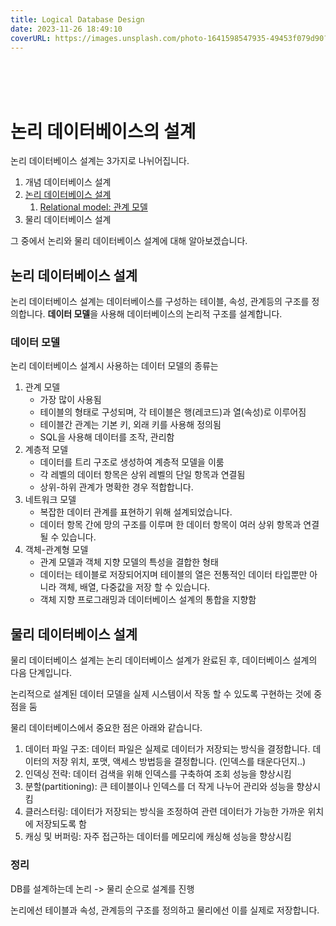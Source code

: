 ```yaml
---
title: Logical Database Design
date: 2023-11-26 18:49:10
coverURL: https://images.unsplash.com/photo-1641598547935-49453f079d90?q=80&w=2948&auto=format&fit=crop&ixlib=rb-4.0.3&ixid=M3wxMjA3fDB8MHxwaG90by1wYWdlfHx8fGVufDB8fHx8fA%3D%3D
---
```

<br />
<br />
<br />

# 논리 데이터베이스의 설계

논리 데이터베이스 설계는 3가지로 나뉘어집니다.

1. 개념 데이터베이스 설계
2. <a href="/blog/Engineer-Information-Processing/Logical-Database-Design/">논리 데이터베이스 설계</a>
    1. <a href="/blog/Engineer-Information-Processing/relational-model">Relational model: 관계 모델 </a>
3. 물리 데이터베이스 설계
   

그 중에서 논리와 물리 데이터베이스 설계에 대해 알아보겠습니다.

## 논리 데이터베이스 설계

논리 데이터베이스 설계는 데이터베이스를 구성하는 테이블, 속성, 관계등의 구조를 정의합니다.
**데이터 모델**을 사용해 데이터베이스의 논리적 구조를 설계합니다.

### 데이터 모델

논리 데이터베이스 설계시 사용하는 데이터 모델의 종류는

1. 관계 모델
    - 가장 많이 사용됨
    - 테이블의 형태로 구성되며, 각 테이블은 행(레코드)과 열(속성)로 이루어짐
    - 테이블간 관계는 기본 키, 외래 키를 사용해 정의됨
    - SQL을 사용해 데이터를 조작, 관리함
2. 계층적 모델
    - 데이터를 트리 구조로 생성하여 계층적 모델을 이룸
    - 각 레벨의 데이터 항목은 상위 레벨의 단일 항목과 연결됨
    - 상위-하위 관계가 명확한 경우 적합합니다.
3. 네트워크 모델
    - 복잡한 데이터 관계를 표현하기 위해 설계되었습니다.
    - 데이터 항목 간에 망의 구조를 이루며 한 데이터 항목이 여러 상위 항목과 연결 될 수 있습니다.
4. 객체-관계형 모델
    - 관계 모델과 객체 지향 모델의 특성을 결합한 형태
    - 데이터는 테이블로 저장되어지며 테이블의 열은 전통적인 데이터 타입뿐만 아니라 객체, 배열, 다중값을 저장 할 수 있습니다.
    - 객체 지향 프로그래밍과 데이터베이스 설계의 통합을 지향함 

## 물리 데이터베이스 설계

물리 데이터베이스 설계는 논리 데이터베이스 설계가 완료된 후,
데이터베이스 설계의 다음 단계입니다.

논리적으로 설계된 데이터 모델을 실제 시스템이서 작동 할 수 있도록 구현하는 것에 중점을 둠

물리 데이터베이스에서 중요한 점은 아래와 같습니다.

1. 데이터 파일 구조: 데이터 파일은 실제로 데이터가 저장되는 방식을 결정합니다.
데이터의 저장 위치, 포맷, 액세스 방법등을 결정합니다. (인덱스를 태운다던지..)
2. 인덱싱 전략: 데이터 검색을 위해 인덱스를 구축하여 조회 성능을 향상시킴
3. 분할(partitioning): 큰 테이블이나 인덱스를 더 작게 나누어 관리와 성능을 향상시킴
4. 클러스터링: 데이터가 저장되는 방식을 조정하여 관련 데이터가 가능한 가까운 위치에 저장되도록 함
5. 캐싱 및 버퍼링: 자주 접근하는 데이터를 메모리에 캐싱해 성능을 향상시킴

### 정리

DB를 설계하는데 논리 -> 물리 순으로 설계를 진행

논리에선 테이블과 속성, 관계등의 구조를 정의하고
물리에선 이를 실제로 저장합니다.